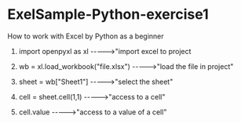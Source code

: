 # ExelSample-Python-exercise1
How to work with Excel by Python as a beginner

1. import openpyxl as xl                       ----->"import excel to project

2. wb = xl.load_workbook("file.xlsx")          ----->"load the file in project"

3. sheet = wb["Sheet1"]                        ----->"select the sheet"

4. cell = sheet.cell(1,1)                      ----->"access to a cell"

5. cell.value                                  ----->"access to a value of a cell"
